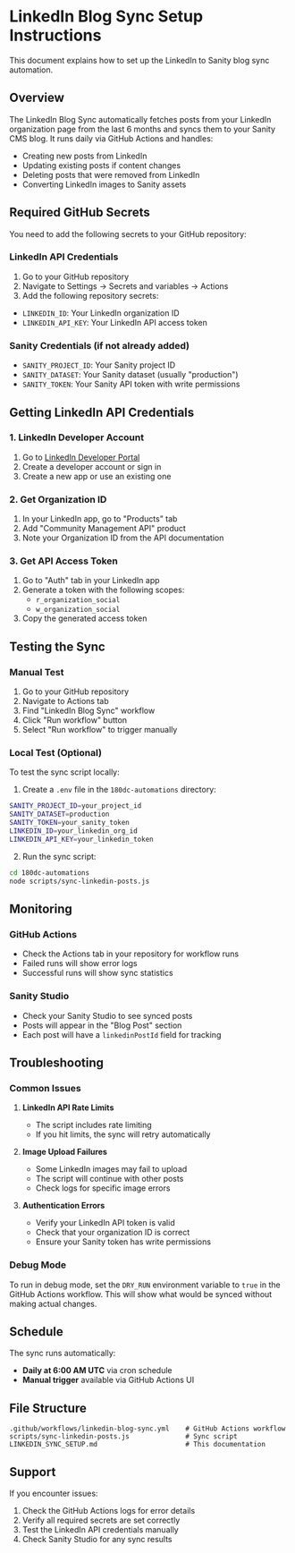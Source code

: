 # LinkedIn Blog Sync Setup Instructions

This document explains how to set up the LinkedIn to Sanity blog sync automation.

## Overview

The LinkedIn Blog Sync automatically fetches posts from your LinkedIn organization page from the last 6 months and syncs them to your Sanity CMS blog. It runs daily via GitHub Actions and handles:

- Creating new posts from LinkedIn
- Updating existing posts if content changes
- Deleting posts that were removed from LinkedIn
- Converting LinkedIn images to Sanity assets

## Required GitHub Secrets

You need to add the following secrets to your GitHub repository:

### LinkedIn API Credentials
1. Go to your GitHub repository
2. Navigate to Settings → Secrets and variables → Actions
3. Add the following repository secrets:

- `LINKEDIN_ID`: Your LinkedIn organization ID
- `LINKEDIN_API_KEY`: Your LinkedIn API access token

### Sanity Credentials (if not already added)
- `SANITY_PROJECT_ID`: Your Sanity project ID
- `SANITY_DATASET`: Your Sanity dataset (usually "production")
- `SANITY_TOKEN`: Your Sanity API token with write permissions

## Getting LinkedIn API Credentials

### 1. LinkedIn Developer Account
1. Go to [LinkedIn Developer Portal](https://developer.linkedin.com/)
2. Create a developer account or sign in
3. Create a new app or use an existing one

### 2. Get Organization ID
1. In your LinkedIn app, go to "Products" tab
2. Add "Community Management API" product
3. Note your Organization ID from the API documentation

### 3. Get API Access Token
1. Go to "Auth" tab in your LinkedIn app
2. Generate a token with the following scopes:
   - `r_organization_social`
   - `w_organization_social`
3. Copy the generated access token

## Testing the Sync

### Manual Test
1. Go to your GitHub repository
2. Navigate to Actions tab
3. Find "LinkedIn Blog Sync" workflow
4. Click "Run workflow" button
5. Select "Run workflow" to trigger manually

### Local Test (Optional)
To test the sync script locally:

1. Create a `.env` file in the `180dc-automations` directory:
```bash
SANITY_PROJECT_ID=your_project_id
SANITY_DATASET=production
SANITY_TOKEN=your_sanity_token
LINKEDIN_ID=your_linkedin_org_id
LINKEDIN_API_KEY=your_linkedin_token
```

2. Run the sync script:
```bash
cd 180dc-automations
node scripts/sync-linkedin-posts.js
```

## Monitoring

### GitHub Actions
- Check the Actions tab in your repository for workflow runs
- Failed runs will show error logs
- Successful runs will show sync statistics

### Sanity Studio
- Check your Sanity Studio to see synced posts
- Posts will appear in the "Blog Post" section
- Each post will have a `linkedinPostId` field for tracking

## Troubleshooting

### Common Issues

1. **LinkedIn API Rate Limits**
   - The script includes rate limiting
   - If you hit limits, the sync will retry automatically

2. **Image Upload Failures**
   - Some LinkedIn images may fail to upload
   - The script will continue with other posts
   - Check logs for specific image errors

3. **Authentication Errors**
   - Verify your LinkedIn API token is valid
   - Check that your organization ID is correct
   - Ensure your Sanity token has write permissions

### Debug Mode
To run in debug mode, set the `DRY_RUN` environment variable to `true` in the GitHub Actions workflow. This will show what would be synced without making actual changes.

## Schedule

The sync runs automatically:
- **Daily at 6:00 AM UTC** via cron schedule
- **Manual trigger** available via GitHub Actions UI

## File Structure

```
.github/workflows/linkedin-blog-sync.yml    # GitHub Actions workflow
scripts/sync-linkedin-posts.js              # Sync script
LINKEDIN_SYNC_SETUP.md                      # This documentation
```

## Support

If you encounter issues:
1. Check the GitHub Actions logs for error details
2. Verify all required secrets are set correctly
3. Test the LinkedIn API credentials manually
4. Check Sanity Studio for any sync results
